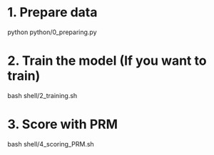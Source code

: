 # 1. Prepare data
python python/0_preparing.py

# 2. Train the model (If you want to train)
bash shell/2_training.sh

# 3. Score with PRM 
bash shell/4_scoring_PRM.sh